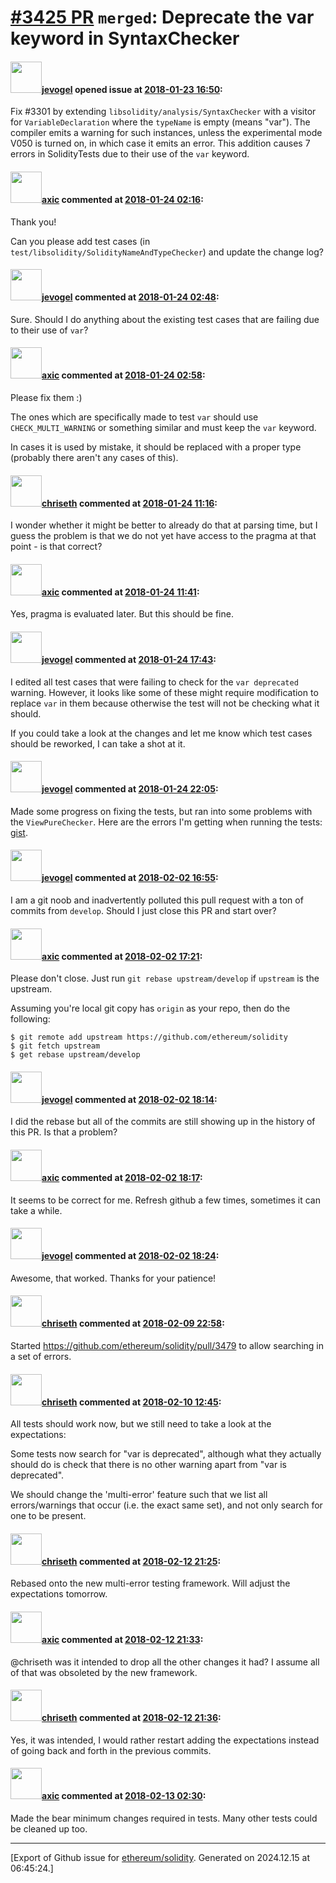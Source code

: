 # [\#3425 PR](https://github.com/ethereum/solidity/pull/3425) `merged`: Deprecate the var keyword in SyntaxChecker

#### <img src="https://avatars.githubusercontent.com/u/675633?u=5573ef6636004e09038c1c12127bd8dafd2394f5&v=4" width="50">[jevogel](https://github.com/jevogel) opened issue at [2018-01-23 16:50](https://github.com/ethereum/solidity/pull/3425):

Fix #3301 by extending `libsolidity/analysis/SyntaxChecker` with a visitor for `VariableDeclaration` where the `typeName` is empty (means "var"). The compiler emits a warning for such instances, unless the experimental mode V050 is turned on, in which case it emits an error. This addition causes 7 errors in SolidityTests due to their use of the `var` keyword.

#### <img src="https://avatars.githubusercontent.com/u/20340?v=4" width="50">[axic](https://github.com/axic) commented at [2018-01-24 02:16](https://github.com/ethereum/solidity/pull/3425#issuecomment-359998179):

Thank you!

Can you please add test cases (in `test/libsolidity/SolidityNameAndTypeChecker`) and update the change log?

#### <img src="https://avatars.githubusercontent.com/u/675633?u=5573ef6636004e09038c1c12127bd8dafd2394f5&v=4" width="50">[jevogel](https://github.com/jevogel) commented at [2018-01-24 02:48](https://github.com/ethereum/solidity/pull/3425#issuecomment-360003559):

Sure. Should I do anything about the existing test cases that are failing due to their use of `var`?

#### <img src="https://avatars.githubusercontent.com/u/20340?v=4" width="50">[axic](https://github.com/axic) commented at [2018-01-24 02:58](https://github.com/ethereum/solidity/pull/3425#issuecomment-360005189):

Please fix them :)

The ones which are specifically made to test `var` should use `CHECK_MULTI_WARNING` or something similar and must keep the `var` keyword.

In cases it is used by mistake, it should be replaced with a proper type (probably there aren't any cases of this).

#### <img src="https://avatars.githubusercontent.com/u/9073706?v=4" width="50">[chriseth](https://github.com/chriseth) commented at [2018-01-24 11:16](https://github.com/ethereum/solidity/pull/3425#issuecomment-360099537):

I wonder whether it might be better to already do that at parsing time, but I guess the problem is that we do not yet have access to the pragma at that point - is that correct?

#### <img src="https://avatars.githubusercontent.com/u/20340?v=4" width="50">[axic](https://github.com/axic) commented at [2018-01-24 11:41](https://github.com/ethereum/solidity/pull/3425#issuecomment-360105228):

Yes, pragma is evaluated later. But this should be fine.

#### <img src="https://avatars.githubusercontent.com/u/675633?u=5573ef6636004e09038c1c12127bd8dafd2394f5&v=4" width="50">[jevogel](https://github.com/jevogel) commented at [2018-01-24 17:43](https://github.com/ethereum/solidity/pull/3425#issuecomment-360215288):

I edited all test cases that were failing to check for the `var deprecated` warning. However, it looks like some of these might require modification to replace `var` in them because otherwise the test will not be checking what it should.

If you could take a look at the changes and let me know which test cases should be reworked, I can take a shot at it.

#### <img src="https://avatars.githubusercontent.com/u/675633?u=5573ef6636004e09038c1c12127bd8dafd2394f5&v=4" width="50">[jevogel](https://github.com/jevogel) commented at [2018-01-24 22:05](https://github.com/ethereum/solidity/pull/3425#issuecomment-360289525):

Made some progress on fixing the tests, but ran into some problems with the `ViewPureChecker`. Here are the errors I'm getting when running the tests: [gist](https://gist.github.com/jevogel/7371648e77dc7157a0e0e00716f80ea9).

#### <img src="https://avatars.githubusercontent.com/u/675633?u=5573ef6636004e09038c1c12127bd8dafd2394f5&v=4" width="50">[jevogel](https://github.com/jevogel) commented at [2018-02-02 16:55](https://github.com/ethereum/solidity/pull/3425#issuecomment-362641797):

I am a git noob and inadvertently polluted this pull request with a ton of commits from `develop`. Should I just close this PR and start over?

#### <img src="https://avatars.githubusercontent.com/u/20340?v=4" width="50">[axic](https://github.com/axic) commented at [2018-02-02 17:21](https://github.com/ethereum/solidity/pull/3425#issuecomment-362648436):

Please don't close. Just run `git rebase upstream/develop` if `upstream` is the upstream.

Assuming you're local git copy has `origin` as your repo, then do the following:
```
$ git remote add upstream https://github.com/ethereum/solidity
$ git fetch upstream
$ get rebase upstream/develop
```

#### <img src="https://avatars.githubusercontent.com/u/675633?u=5573ef6636004e09038c1c12127bd8dafd2394f5&v=4" width="50">[jevogel](https://github.com/jevogel) commented at [2018-02-02 18:14](https://github.com/ethereum/solidity/pull/3425#issuecomment-362662400):

I did the rebase but all of the commits are still showing up in the history of this PR. Is that a problem?

#### <img src="https://avatars.githubusercontent.com/u/20340?v=4" width="50">[axic](https://github.com/axic) commented at [2018-02-02 18:17](https://github.com/ethereum/solidity/pull/3425#issuecomment-362663122):

It seems to be correct for me. Refresh github a few times, sometimes it can take a while.

#### <img src="https://avatars.githubusercontent.com/u/675633?u=5573ef6636004e09038c1c12127bd8dafd2394f5&v=4" width="50">[jevogel](https://github.com/jevogel) commented at [2018-02-02 18:24](https://github.com/ethereum/solidity/pull/3425#issuecomment-362664875):

Awesome, that worked. Thanks for your patience!

#### <img src="https://avatars.githubusercontent.com/u/9073706?v=4" width="50">[chriseth](https://github.com/chriseth) commented at [2018-02-09 22:58](https://github.com/ethereum/solidity/pull/3425#issuecomment-364593823):

Started https://github.com/ethereum/solidity/pull/3479 to allow searching in a set of errors.

#### <img src="https://avatars.githubusercontent.com/u/9073706?v=4" width="50">[chriseth](https://github.com/chriseth) commented at [2018-02-10 12:45](https://github.com/ethereum/solidity/pull/3425#issuecomment-364649350):

All tests should work now, but we still need to take a look at the expectations:

Some tests now search for "var is deprecated", although what they actually should do is check that there is no other warning apart from "var is deprecated".

We should change the 'multi-error' feature such that we list all errors/warnings that occur (i.e. the exact same set), and not only search for one to be present.

#### <img src="https://avatars.githubusercontent.com/u/9073706?v=4" width="50">[chriseth](https://github.com/chriseth) commented at [2018-02-12 21:25](https://github.com/ethereum/solidity/pull/3425#issuecomment-365067099):

Rebased onto the new multi-error testing framework. Will adjust the expectations tomorrow.

#### <img src="https://avatars.githubusercontent.com/u/20340?v=4" width="50">[axic](https://github.com/axic) commented at [2018-02-12 21:33](https://github.com/ethereum/solidity/pull/3425#issuecomment-365069509):

@chriseth was it intended to drop all the other changes it had? I assume all of that was obsoleted by the new framework.

#### <img src="https://avatars.githubusercontent.com/u/9073706?v=4" width="50">[chriseth](https://github.com/chriseth) commented at [2018-02-12 21:36](https://github.com/ethereum/solidity/pull/3425#issuecomment-365070313):

Yes, it was intended, I would rather restart adding the expectations instead of going back and forth in the previous commits.

#### <img src="https://avatars.githubusercontent.com/u/20340?v=4" width="50">[axic](https://github.com/axic) commented at [2018-02-13 02:30](https://github.com/ethereum/solidity/pull/3425#issuecomment-365131519):

Made the bear minimum changes required in tests. Many other tests could be cleaned up too.


-------------------------------------------------------------------------------



[Export of Github issue for [ethereum/solidity](https://github.com/ethereum/solidity). Generated on 2024.12.15 at 06:45:24.]
